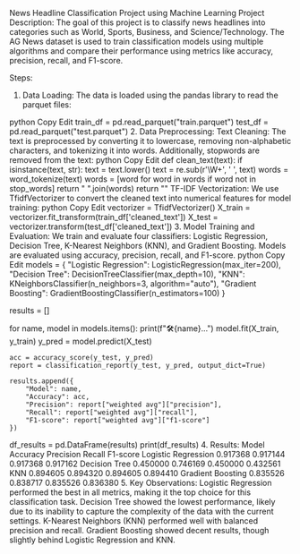 News Headline Classification Project using Machine Learning
Project Description:
The goal of this project is to classify news headlines into categories such as World, Sports, Business, and Science/Technology. The AG News dataset is used to train classification models using multiple algorithms and compare their performance using metrics like accuracy, precision, recall, and F1-score.

Steps:
1. Data Loading:
The data is loaded using the pandas library to read the parquet files:

python
Copy
Edit
train_df = pd.read_parquet("train.parquet")
test_df = pd.read_parquet("test.parquet")
2. Data Preprocessing:
Text Cleaning: The text is preprocessed by converting it to lowercase, removing non-alphabetic characters, and tokenizing it into words. Additionally, stopwords are removed from the text:
python
Copy
Edit
def clean_text(text):
    if isinstance(text, str):
        text = text.lower()
        text = re.sub(r'\W+', ' ', text)
        words = word_tokenize(text)
        words = [word for word in words if word not in stop_words]
        return " ".join(words)
    return ""
TF-IDF Vectorization: We use TfidfVectorizer to convert the cleaned text into numerical features for model training:
python
Copy
Edit
vectorizer = TfidfVectorizer()
X_train = vectorizer.fit_transform(train_df['cleaned_text'])
X_test = vectorizer.transform(test_df['cleaned_text'])
3. Model Training and Evaluation:
We train and evaluate four classifiers: Logistic Regression, Decision Tree, K-Nearest Neighbors (KNN), and Gradient Boosting.
Models are evaluated using accuracy, precision, recall, and F1-score.
python
Copy
Edit
models = {
    "Logistic Regression": LogisticRegression(max_iter=200),
    "Decision Tree": DecisionTreeClassifier(max_depth=10),
    "KNN": KNeighborsClassifier(n_neighbors=3, algorithm="auto"),
    "Gradient Boosting": GradientBoostingClassifier(n_estimators=100)
}

results = []

for name, model in models.items():
    print(f"🛠️{name}...")
    model.fit(X_train, y_train)
    y_pred = model.predict(X_test)

    acc = accuracy_score(y_test, y_pred)
    report = classification_report(y_test, y_pred, output_dict=True)

    results.append({
        "Model": name,
        "Accuracy": acc,
        "Precision": report["weighted avg"]["precision"],
        "Recall": report["weighted avg"]["recall"],
        "F1-score": report["weighted avg"]["f1-score"]
    })

df_results = pd.DataFrame(results)
print(df_results)
4. Results:
Model	Accuracy	Precision	Recall	F1-score
Logistic Regression	0.917368	0.917144	0.917368	0.917162
Decision Tree	0.450000	0.746169	0.450000	0.432561
KNN	0.894605	0.894320	0.894605	0.894410
Gradient Boosting	0.835526	0.838717	0.835526	0.836380
5. Key Observations:
Logistic Regression performed the best in all metrics, making it the top choice for this classification task.
Decision Tree showed the lowest performance, likely due to its inability to capture the complexity of the data with the current settings.
K-Nearest Neighbors (KNN) performed well with balanced precision and recall.
Gradient Boosting showed decent results, though slightly behind Logistic Regression and KNN.
